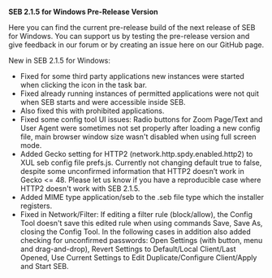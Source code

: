 **SEB 2.1.5 for Windows Pre-Release Version**

Here you can find the current pre-release build of the next release of SEB for Windows. You can support us by testing the pre-release version and give feedback in our forum or by creating an issue here on our GitHub page. 

New in SEB 2.1.5 for Windows:
- Fixed for some third party applications new instances were started when clicking the icon in the task bar.
- Fixed already running instances of permitted applications were not quit when SEB starts and were accessible inside SEB.
- Also fixed this with prohibited applications.
- Fixed some config tool UI issues: Radio buttons for Zoom Page/Text and User Agent were sometimes not set properly after loading a new config file, main browser window size wasn't disabled when using full screen mode.
- Added Gecko setting for HTTP2 (network.http.spdy.enabled.http2) to XUL seb config file prefs.js. Currently not changing default true to false, despite some unconfirmed information that HTTP2 doesn’t work in Gecko <= 48. Please let us know if you have a reproducible case where HTTP2 doesn't work with SEB 2.1.5.
- Added MIME type application/seb to the .seb file type which the installer registers.
- Fixed in Network/Filter: If editing a filter rule (block/allow), the Config Tool doesn't save this edited rule when using commands Save, Save As, closing the Config Tool. In the following cases in addition also added checking for unconfirmed passwords: Open Settings (with button, menu and drag-and-drop), Revert Settings to Default/Local Client/Last Opened, Use Current Settings to Edit Duplicate/Configure Client/Apply and Start SEB.
